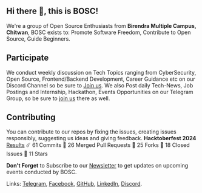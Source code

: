 ## Hi there 👋, this is BOSC!

We're a group of Open Source Enthusiasts from **Birendra Multiple Campus, Chitwan**, BOSC exists to: Promote Software Freedom, Contribute to Open Source, Guide Beginners.

## Participate
We conduct weekly discussion on Tech Topics ranging from CyberSecurity, Open Source, Frontend/Backend Development, Career Guidance etc on our Discord Channel so be sure to [Join us](https://discord.gg/3gjuqt64y8). We also Post daily Tech-News, Job Postings and Internship, Hackathon, Events Opportunities on our Telegram Group, so be sure to [join us](https://t.me/+CjJuVncewyExMTNl) there as well.

## Contributing
You can contribute to our repos by fixing the issues, creating issues responsibly, suggesting us ideas and giving feedback. **Hacktoberfest 2024** [Results](https://axyut.notion.site/Hacktoberfest-2024-131f300e49a48077b925feecb4685af2) ☄️ 61 Commits 🚀 26 Merged Pull Requests 🍴 25 Forks 📒 18 Closed Issues 💫 11 Stars

 **Don't Forget** to Subscribe to our [Newsletter](https://bosc.org.np/#contact) to get updates on upcoming events conducted by BOSC. 
 
 Links: [Telegram](https://t.me/+CjJuVncewyExMTNl), [Facebook](https://facebook.com/birendraopensourceclub), [GitHub](https://github.com/b0sc), [LinkedIn](https://linkedin.com/company/b0sc), [Discord](https://discord.gg/3gjuqt64y8).
